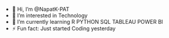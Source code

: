 - 👋 Hi, I’m @NapatK-PAT
- 👀 I’m interested in Technology
- 🌱 I’m currently learning R PYTHON SQL TABLEAU POWER BI
- ⚡ Fun fact: Just started Coding yesterday 

<!---
NapatK-PAT/NapatK-PAT is a ✨ special ✨ repository because its `README.md` (this file) appears on your GitHub profile.
You can click the Preview link to take a look at your changes.
--->
